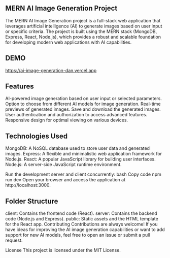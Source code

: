 MERN AI Image Generation Project
-

The MERN AI Image Generation project is a full-stack web application that leverages artificial intelligence (AI) to generate images based on user input or specific criteria. The project is built using the MERN stack (MongoDB, Express, React, Node.js), which provides a robust and scalable foundation for developing modern web applications with AI capabilities.

DEMO
-
https://ai-image-generation-dan.vercel.app

Features
-
AI-powered image generation based on user input or selected parameters.
Option to choose from different AI models for image generation.
Real-time previews of generated images.
Save and download the generated images.
User authentication and authorization to access advanced features.
Responsive design for optimal viewing on various devices.


Technologies Used
-
MongoDB: A NoSQL database used to store user data and generated images.
Express: A flexible and minimalistic web application framework for Node.js.
React: A popular JavaScript library for building user interfaces.
Node.js: A server-side JavaScript runtime environment.


Run the development server and client concurrently:
bash
Copy code
npm run dev
Open your browser and access the application at http://localhost:3000.

Folder Structure
-
client: Contains the frontend code (React).
server: Contains the backend code (Node.js and Express).
public: Static assets and the HTML template for the React app.
Contributing
Contributions are always welcome! If you have ideas for improving the AI image generation capabilities or want to add support for new AI models, feel free to open an issue or submit a pull request.

License
This project is licensed under the MIT License.
